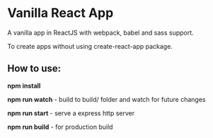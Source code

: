 # Vanilla React App
A vanilla app in ReactJS with webpack, babel and sass support.

To create apps without using create-react-app package.

How to use:
----------
**npm install**

**npm run watch** - build to build/ folder and watch for future changes

**npm run start** - serve a express http server

**npm run build** - for production build

